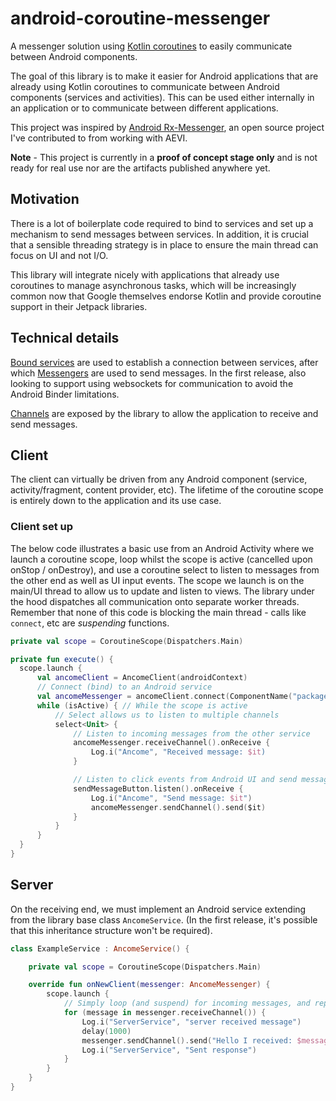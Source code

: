 # android-coroutine-messenger
A messenger solution using [Kotlin coroutines](https://kotlinlang.org/docs/reference/coroutines-overview.html) to easily communicate between Android components.

The goal of this library is to make it easier for Android applications that are already using Kotlin coroutines to communicate between Android components (services and activities). This can be used either internally in an application or to communicate between different applications.

This project was inspired by [Android Rx-Messenger](https://github.com/Aevi-UK/android-rxmessenger), an open source project I've contributed to from working with AEVI.

**Note** - This project is currently in a **proof of concept stage only** and is not ready for real use nor are the artifacts published anywhere yet.

## Motivation
There is a lot of boilerplate code required to bind to services and set up a mechanism to send messages between services. In addition, it is crucial that a sensible threading strategy is in place to ensure the main thread can focus on UI and not I/O.

This library will integrate nicely with applications that already use coroutines to manage asynchronous tasks, which will be increasingly common now that Google themselves endorse Kotlin and provide coroutine support in their Jetpack libraries.

## Technical details
[Bound services](https://developer.android.com/guide/components/bound-services) are used to establish a connection between services, after which [Messengers](https://developer.android.com/guide/components/bound-services#Messenger) are used to send messages. In the first release, also looking to support using websockets for communication to avoid the Android Binder limitations.

[Channels](https://kotlinlang.org/docs/reference/coroutines/channels.html) are exposed by the library to allow the application to receive and send messages.

## Client

The client can virtually be driven from any Android component (service, activity/fragment, content provider, etc). The lifetime of the coroutine scope is entirely down to the application and its use case.

### Client set up

The below code illustrates a basic use from an Android Activity where we launch a coroutine scope, loop whilst the scope is active (cancelled upon onStop / onDestroy), and use a coroutine select to listen to messages from the other end as well as UI input events. The scope we launch is on the main/UI thread to allow us to update and listen to views. The library under the hood dispatches all communication onto separate worker threads. Remember that none of this code is blocking the main thread - calls like `connect`, etc are _suspending_ functions.

```kotlin
private val scope = CoroutineScope(Dispatchers.Main)

private fun execute() {
  scope.launch {
      val ancomeClient = AncomeClient(androidContext)
      // Connect (bind) to an Android service
      val ancomeMessenger = ancomeClient.connect(ComponentName("package", "service class"))
      while (isActive) { // While the scope is active
          // Select allows us to listen to multiple channels
          select<Unit> {
              // Listen to incoming messages from the other service
              ancomeMessenger.receiveChannel().onReceive {
                  Log.i("Ancome", "Received message: $it)
              }

              // Listen to click events from Android UI and send messages to the other service
              sendMessageButton.listen().onReceive {
                  Log.i("Ancome", "Send message: $it")
                  ancomeMessenger.sendChannel().send($it)
              }
          }
      }
  }
}
```

## Server
On the receiving end, we must implement an Android service extending from the library base class `AncomeService`. (In the first release, it's possible that this inheritance structure won't be required).

```kotlin
class ExampleService : AncomeService() {

    private val scope = CoroutineScope(Dispatchers.Main)

    override fun onNewClient(messenger: AncomeMessenger) {
        scope.launch {
            // Simply loop (and suspend) for incoming messages, and reply back after a 1 second delay
            for (message in messenger.receiveChannel()) {
                Log.i("ServerService", "server received message")
                delay(1000)
                messenger.sendChannel().send("Hello I received: $message")
                Log.i("ServerService", "Sent response")
            }
        }
    }
}

```
